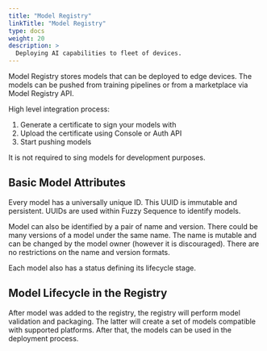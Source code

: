 ```yaml
---
title: "Model Registry"
linkTitle: "Model Registry"
type: docs
weight: 20
description: >
  Deploying AI capabilities to fleet of devices.
---
```


Model Registry stores models that can be deployed to edge devices. The models can be pushed from training pipelines or from a marketplace via Model Registry API.

High level integration process:

1. Generate a certificate to sign your models with
2. Upload the certificate using Console or Auth API
3. Start pushing models

It is not required to sing models for development purposes.

## Basic Model Attributes

Every model has a universally unique ID. This UUID is immutable and persistent. UUIDs are used within Fuzzy Sequence to identify models.

Model can also be identified by a pair of name and version. There could be many versions of a model under the same name. The name is mutable and can be changed by the model owner (however it is discouraged). There are no restrictions on the name and version formats.

Each model also has a status defining its lifecycle stage.

## Model Lifecycle in the Registry

After model was added to the registry, the registry will perform model validation and packaging. The latter will create a set of models compatible with supported platforms. After that, the models can be used in the deployment process.
